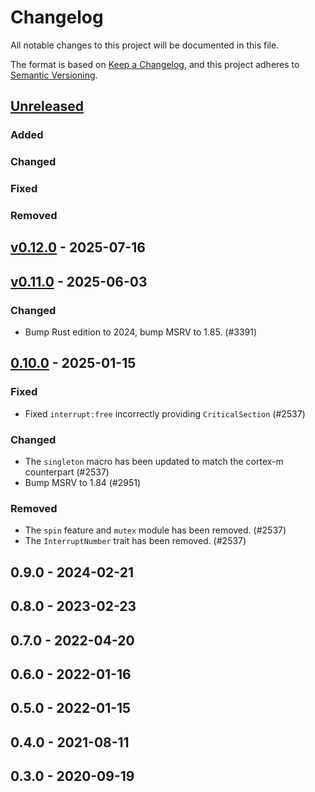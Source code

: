 # Changelog

All notable changes to this project will be documented in this file.

The format is based on [Keep a Changelog](https://keepachangelog.com/en/1.0.0/),
and this project adheres to [Semantic Versioning](https://semver.org/spec/v2.0.0.html).

## [Unreleased]

### Added


### Changed


### Fixed


### Removed


## [v0.12.0] - 2025-07-16

## [v0.11.0] - 2025-06-03

### Changed

- Bump Rust edition to 2024, bump MSRV to 1.85. (#3391)

## [0.10.0] - 2025-01-15

### Fixed

- Fixed `interrupt:free` incorrectly providing `CriticalSection` (#2537)

### Changed

- The `singleton` macro has been updated to match the cortex-m counterpart (#2537)
- Bump MSRV to 1.84 (#2951)

### Removed

- The `spin` feature and `mutex` module has been removed. (#2537)
- The `InterruptNumber` trait has been removed. (#2537)

## 0.9.0 - 2024-02-21

## 0.8.0 - 2023-02-23

## 0.7.0 - 2022-04-20

## 0.6.0 - 2022-01-16

## 0.5.0 - 2022-01-15

## 0.4.0 - 2021-08-11

## 0.3.0 - 2020-09-19

[0.10.0]: https://github.com/esp-rs/esp-hal/releases/tag/xtensa-lx-v0.10.0
[v0.11.0]: https://github.com/esp-rs/esp-hal/compare/xtensa-lx-v0.10.0...xtensa-lx-v0.11.0
[v0.12.0]: https://github.com/esp-rs/esp-hal/compare/xtensa-lx-v0.11.0...xtensa-lx-v0.12.0
[Unreleased]: https://github.com/esp-rs/esp-hal/compare/xtensa-lx-v0.12.0...HEAD
